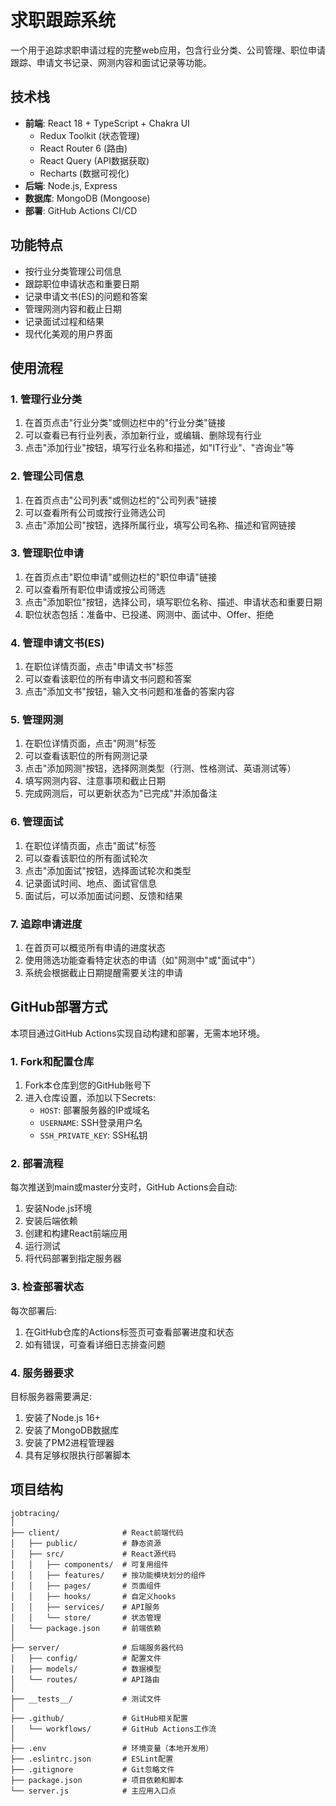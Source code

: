 # 求职跟踪系统

一个用于追踪求职申请过程的完整web应用，包含行业分类、公司管理、职位申请跟踪、申请文书记录、网测内容和面试记录等功能。

## 技术栈

- **前端**: React 18 + TypeScript + Chakra UI
  - Redux Toolkit (状态管理)
  - React Router 6 (路由)
  - React Query (API数据获取)
  - Recharts (数据可视化)
- **后端**: Node.js, Express
- **数据库**: MongoDB (Mongoose)
- **部署**: GitHub Actions CI/CD

## 功能特点

- 按行业分类管理公司信息
- 跟踪职位申请状态和重要日期
- 记录申请文书(ES)的问题和答案
- 管理网测内容和截止日期
- 记录面试过程和结果
- 现代化美观的用户界面

## 使用流程

### 1. 管理行业分类

1. 在首页点击"行业分类"或侧边栏中的"行业分类"链接
2. 可以查看已有行业列表，添加新行业，或编辑、删除现有行业
3. 点击"添加行业"按钮，填写行业名称和描述，如"IT行业"、"咨询业"等

### 2. 管理公司信息

1. 在首页点击"公司列表"或侧边栏的"公司列表"链接
2. 可以查看所有公司或按行业筛选公司
3. 点击"添加公司"按钮，选择所属行业，填写公司名称、描述和官网链接

### 3. 管理职位申请

1. 在首页点击"职位申请"或侧边栏的"职位申请"链接
2. 可以查看所有职位申请或按公司筛选
3. 点击"添加职位"按钮，选择公司，填写职位名称、描述、申请状态和重要日期
4. 职位状态包括：准备中、已投递、网测中、面试中、Offer、拒绝

### 4. 管理申请文书(ES)

1. 在职位详情页面，点击"申请文书"标签
2. 可以查看该职位的所有申请文书问题和答案
3. 点击"添加文书"按钮，输入文书问题和准备的答案内容

### 5. 管理网测

1. 在职位详情页面，点击"网测"标签
2. 可以查看该职位的所有网测记录
3. 点击"添加网测"按钮，选择网测类型（行测、性格测试、英语测试等）
4. 填写网测内容、注意事项和截止日期
5. 完成网测后，可以更新状态为"已完成"并添加备注

### 6. 管理面试

1. 在职位详情页面，点击"面试"标签
2. 可以查看该职位的所有面试轮次
3. 点击"添加面试"按钮，选择面试轮次和类型
4. 记录面试时间、地点、面试官信息
5. 面试后，可以添加面试问题、反馈和结果

### 7. 追踪申请进度

1. 在首页可以概览所有申请的进度状态
2. 使用筛选功能查看特定状态的申请（如"网测中"或"面试中"）
3. 系统会根据截止日期提醒需要关注的申请

## GitHub部署方式

本项目通过GitHub Actions实现自动构建和部署，无需本地环境。

### 1. Fork和配置仓库

1. Fork本仓库到您的GitHub账号下
2. 进入仓库设置，添加以下Secrets:
   - `HOST`: 部署服务器的IP或域名
   - `USERNAME`: SSH登录用户名
   - `SSH_PRIVATE_KEY`: SSH私钥

### 2. 部署流程

每次推送到main或master分支时，GitHub Actions会自动:
1. 安装Node.js环境
2. 安装后端依赖
3. 创建和构建React前端应用
4. 运行测试
5. 将代码部署到指定服务器

### 3. 检查部署状态

每次部署后:
1. 在GitHub仓库的Actions标签页可查看部署进度和状态
2. 如有错误，可查看详细日志排查问题

### 4. 服务器要求

目标服务器需要满足:
1. 安装了Node.js 16+
2. 安装了MongoDB数据库
3. 安装了PM2进程管理器
4. 具有足够权限执行部署脚本

## 项目结构

```
jobtracing/
│
├── client/              # React前端代码
│   ├── public/          # 静态资源
│   ├── src/             # React源代码
│   │   ├── components/  # 可复用组件
│   │   ├── features/    # 按功能模块划分的组件
│   │   ├── pages/       # 页面组件
│   │   ├── hooks/       # 自定义hooks
│   │   ├── services/    # API服务
│   │   └── store/       # 状态管理
│   └── package.json     # 前端依赖
│
├── server/              # 后端服务器代码
│   ├── config/          # 配置文件
│   ├── models/          # 数据模型
│   └── routes/          # API路由
│
├── __tests__/           # 测试文件
│
├── .github/             # GitHub相关配置
│   └── workflows/       # GitHub Actions工作流
│
├── .env                 # 环境变量（本地开发用）
├── .eslintrc.json       # ESLint配置
├── .gitignore           # Git忽略文件
├── package.json         # 项目依赖和脚本
└── server.js            # 主应用入口点
``` 